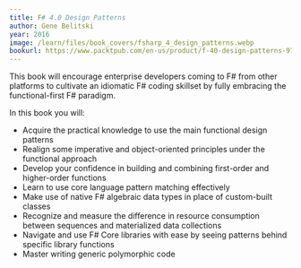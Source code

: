 ```yaml
---
title: F# 4.0 Design Patterns
author: Gene Belitski
year: 2016
image: /learn/files/book_covers/fsharp_4_design_patterns.webp
bookurl: https://www.packtpub.com/en-us/product/f-40-design-patterns-9781785889516
---
```

This book will encourage enterprise developers coming to F# from other platforms to cultivate an idiomatic F# coding skillset by fully embracing the functional-first F# paradigm.

In this book you will:

- Acquire the practical knowledge to use the main functional design patterns
- Realign some imperative and object-oriented principles under the functional approach
- Develop your confidence in building and combining first-order and higher-order functions
- Learn to use core language pattern matching effectively
- Make use of native F# algebraic data types in place of custom-built classes
- Recognize and measure the difference in resource consumption between sequences and materialized data collections
- Navigate and use F# Core libraries with ease by seeing patterns behind specific library functions
- Master writing generic polymorphic code
